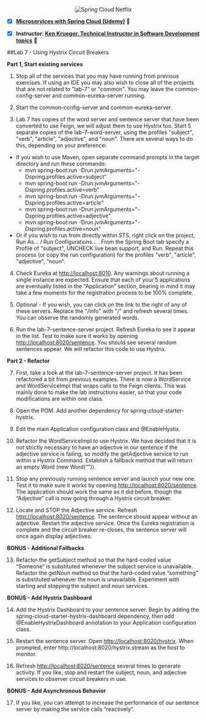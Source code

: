 <p align="center">
  <img src="http://www.gregoriopalama.com/wp-content/uploads/2016/06/cloud.png" alt="Spring Cloud Netflix"/>
</p>

- [x] **[Microservices with Spring Cloud (Udemy)](https://www.udemy.com/microservices-with-spring-cloud/learn/v4/overview)** :link:

- [x] **Instructor: [Ken Krueger, Technical Instructor in Software Development topics](https://linkedin.com/in/ken-krueger-43670111)** :link:

##Lab 7 - Using Hystrix Circuit Breakers

**Part 1, Start existing services**

1.  Stop all of the services that you may have running from previous exercises.  If using an IDE you may also wish to close all of the projects that are not related to "lab-7” or "common".  You may leave the common-config-server and common-eureka-server running.

2.  Start the common-config-server and common-eureka-server.  

3.  Lab 7 has copies of the word server and sentence server that have been converted to use Feign, we will adjust them to use Hystrix too.  Start 5 separate copies of the lab-7-word-server, using the profiles "subject", "verb", "article", "adjective", and "noun".  There are several ways to do this, depending on your preference:
  - If you wish to use Maven, open separate command prompts in the target directory and run these commands:
    - mvn spring-boot:run -Drun.jvmArguments="-Dspring.profiles.active=subject"
    - mvn spring-boot:run -Drun.jvmArguments="-Dspring.profiles.active=verb"
    - mvn spring-boot:run -Drun.jvmArguments="-Dspring.profiles.active=article"
    - mvn spring-boot:run -Drun.jvmArguments="-Dspring.profiles.active=adjective"
    - mvn spring-boot:run -Drun.jvmArguments="-Dspring.profiles.active=noun"
  - Or if you wish to run from directly within STS, right click on the project, Run As... / Run Configurations... .  From the Spring Boot tab specify a Profile of "subject", UNCHECK live bean support, and Run.  Repeat this process (or copy the run configuration) for the profiles "verb", "article", "adjective", "noun".

4.  Check Eureka at [http://localhost:8010](http://localhost:8010).   Any warnings about running a single instance are expected.  Ensure that each of your 5 applications are eventually listed in the "Application" section, bearing in mind it may take a few moments for the registration process to be 100% complete.	

5.  Optional - If you wish, you can click on the link to the right of any of these servers.  Replace the "/info" with "/" and refresh several times.  You can observe the randomly generated words.  

6.  Run the lab-7-sentence-server project.  Refresh Eureka to see it appear in the list.  Test to make sure it works by opening [http://localhost:8020/sentence](http://localhost:8020/sentence).  You should see several random sentences appear.  We will refactor this code to use Hystrix.  

  **Part 2 - Refactor**

7.  First, take a look at the lab-7-sentence-server project.  It has been refactored a bit from previous examples.  There is now a WordService and WordServiceImpl that wraps calls to the Feign clients.  This was mainly done to make the lab instructions easier, so that your code modifications are within one class.

8.  Open the POM.  Add another dependency for spring-cloud-starter-hystrix.

9.  Edit the main Application configuration class and @EnableHystix.

10.  Refactor the WordServiceImpl to use Hystrix.  We have decided that it is not strictly necessary to have an adjective in our sentence if the adjective service is failing, so modify the getAdjective service to run within a Hystrix Command.  Establish a fallback method that will return an empty Word (new Word(“”)).

11.  Stop any previously running sentence server and launch your new one.  Test it to make sure it works by opening [http://localhost:8020/sentence](http://localhost:8020/sentence).  The application should work the same as it did before, though the “Adjective” call is now going through a Hystrix circuit breaker.

12.  Locate and STOP the Adjective service.  Refresh [http://localhost:8020/sentence](http://localhost:8020/sentence).  The sentence should appear without an adjective.  Restart the adjective service.  Once the Eureka registration is complete and the circuit breaker re-closes, the sentence server will once again display adjectives.

  **BONUS - Additional Fallbacks**

13.  Refactor the getSubject method so that the hard-coded value “Someone” is substituted whenever the subject service is unavailable.  Refactor the getNoun method so that the hard-coded value “something” is substituted whenever the noun is unavailable.  Experiment with starting and stopping the subject and noun services.

  **BONUS - Add Hystrix Dashboard**

14.  Add the Hystrix Dashboard to your sentence server.  Begin by adding the spring-cloud-starter-hystrix-dashboard dependency, then add @EnableHystrixDashboard annotation to your Application configuration class.

15.  Restart the sentence server.  Open [http://localhost:8020/hystrix](http://localhost:8020/hystrix).  When prompted, enter http://localhost:8020/hystrix.stream as the host to monitor.  

16.  Refresh [http://localhost:8020/sentence](http://localhost:8020/sentence) several times to generate activity.  If you like, stop and restart the subject, noun, and adjective services to observer circuit breakers in use.

  **BONUS - Add Asynchronous Behavior**

17.  If you like, you can attempt to increase the performance of our sentence server by making the service calls “reactively”.

